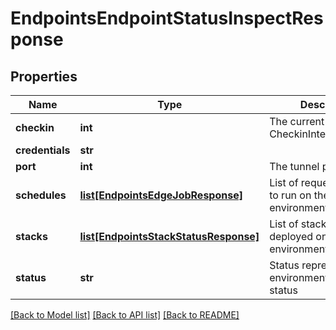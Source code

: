 # EndpointsEndpointStatusInspectResponse

## Properties
Name | Type | Description | Notes
------------ | ------------- | ------------- | -------------
**checkin** | **int** | The current value of CheckinInterval | [optional] 
**credentials** | **str** |  | [optional] 
**port** | **int** | The tunnel port | [optional] 
**schedules** | [**list[EndpointsEdgeJobResponse]**](EndpointsEdgeJobResponse.md) | List of requests for jobs to run on the environment(endpoint) | [optional] 
**stacks** | [**list[EndpointsStackStatusResponse]**](EndpointsStackStatusResponse.md) | List of stacks to be deployed on the environments(endpoints) | [optional] 
**status** | **str** | Status represents the environment(endpoint) status | [optional] 

[[Back to Model list]](../README.md#documentation-for-models) [[Back to API list]](../README.md#documentation-for-api-endpoints) [[Back to README]](../README.md)


